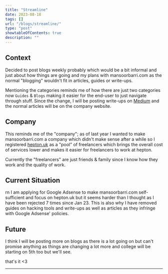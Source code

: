 ```yaml
---
title: "Streamline"
date: 2023-08-18
tags: []
url: "/blogs/streamline/"
type: "post"
showtableOfContents: true
description: ""
---
```


## Context
Decided to post blogs weekly probably which would be a bit informal and just about how things are going and my plans with mansoorbarri.com as the normal "blogging" wouldn't fit in articles, guides or write-ups. 

Mentioning the categories reminds me of how there are just two categories now `Guides` & `Blogs` making it easier for the end-user to just navigate through stuff. Since the change, I will be posting write-ups on [Medium](https://medium.com/@mansoorbarri) and the normal articles will be on the company website. 

## Company
This reminds me of the "company"; as of last year I wanted to make mansoorbarri.com a company which didn't make sense after a while so I registered [hepton.uk](https://hepton.uk) as a "pool" of freelancers which brings the overall cost of services lower and makes it easier for freelancers to work at hepton. 

Currently the "freelancers" are just friends & family since I know how they work and the quality of work. 

## Current Situation 
rn I am applying for Google Adsense to make mansoorbarri.com self-sufficient and focus on hepton.uk but it seems harder than I thought as I have been rejected 7 times since Jan 23. This is also why I have removed guides on hacking tools and write-ups as well as articles as they infringe with Google Adsense' policies. 

## Future 
I think I will be posting more on blogs as there is a lot going on but can't promise anything as things are changing a lot more and college will be starting on 5th too but we'll see.

that's it <3

---

  